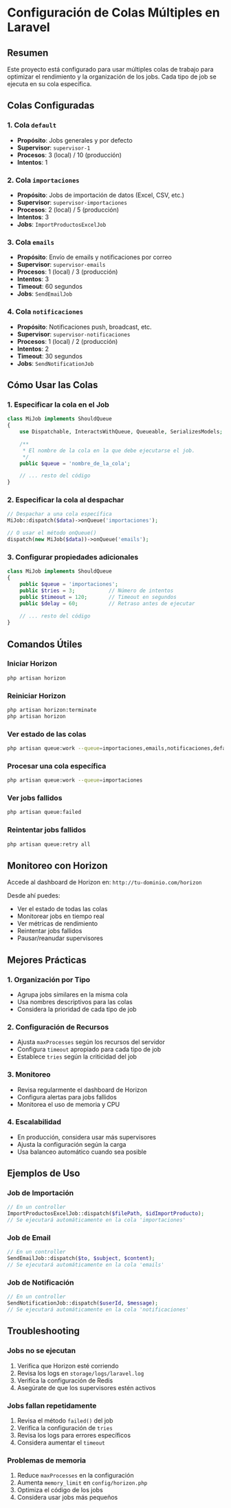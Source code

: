 # Configuración de Colas Múltiples en Laravel

## Resumen

Este proyecto está configurado para usar múltiples colas de trabajo para optimizar el rendimiento y la organización de los jobs. Cada tipo de job se ejecuta en su cola específica.

## Colas Configuradas

### 1. **Cola `default`**
- **Propósito**: Jobs generales y por defecto
- **Supervisor**: `supervisor-1`
- **Procesos**: 3 (local) / 10 (producción)
- **Intentos**: 1

### 2. **Cola `importaciones`**
- **Propósito**: Jobs de importación de datos (Excel, CSV, etc.)
- **Supervisor**: `supervisor-importaciones`
- **Procesos**: 2 (local) / 5 (producción)
- **Intentos**: 3
- **Jobs**: `ImportProductosExcelJob`

### 3. **Cola `emails`**
- **Propósito**: Envío de emails y notificaciones por correo
- **Supervisor**: `supervisor-emails`
- **Procesos**: 1 (local) / 3 (producción)
- **Intentos**: 3
- **Timeout**: 60 segundos
- **Jobs**: `SendEmailJob`

### 4. **Cola `notificaciones`**
- **Propósito**: Notificaciones push, broadcast, etc.
- **Supervisor**: `supervisor-notificaciones`
- **Procesos**: 1 (local) / 2 (producción)
- **Intentos**: 2
- **Timeout**: 30 segundos
- **Jobs**: `SendNotificationJob`

## Cómo Usar las Colas

### 1. **Especificar la cola en el Job**

```php
class MiJob implements ShouldQueue
{
    use Dispatchable, InteractsWithQueue, Queueable, SerializesModels;

    /**
     * El nombre de la cola en la que debe ejecutarse el job.
     */
    public $queue = 'nombre_de_la_cola';

    // ... resto del código
}
```

### 2. **Especificar la cola al despachar**

```php
// Despachar a una cola específica
MiJob::dispatch($data)->onQueue('importaciones');

// O usar el método onQueue()
dispatch(new MiJob($data))->onQueue('emails');
```

### 3. **Configurar propiedades adicionales**

```php
class MiJob implements ShouldQueue
{
    public $queue = 'importaciones';
    public $tries = 3;           // Número de intentos
    public $timeout = 120;       // Timeout en segundos
    public $delay = 60;          // Retraso antes de ejecutar
    
    // ... resto del código
}
```

## Comandos Útiles

### **Iniciar Horizon**
```bash
php artisan horizon
```

### **Reiniciar Horizon**
```bash
php artisan horizon:terminate
php artisan horizon
```

### **Ver estado de las colas**
```bash
php artisan queue:work --queue=importaciones,emails,notificaciones,default
```

### **Procesar una cola específica**
```bash
php artisan queue:work --queue=importaciones
```

### **Ver jobs fallidos**
```bash
php artisan queue:failed
```

### **Reintentar jobs fallidos**
```bash
php artisan queue:retry all
```

## Monitoreo con Horizon

Accede al dashboard de Horizon en: `http://tu-dominio.com/horizon`

Desde ahí puedes:
- Ver el estado de todas las colas
- Monitorear jobs en tiempo real
- Ver métricas de rendimiento
- Reintentar jobs fallidos
- Pausar/reanudar supervisores

## Mejores Prácticas

### 1. **Organización por Tipo**
- Agrupa jobs similares en la misma cola
- Usa nombres descriptivos para las colas
- Considera la prioridad de cada tipo de job

### 2. **Configuración de Recursos**
- Ajusta `maxProcesses` según los recursos del servidor
- Configura `timeout` apropiado para cada tipo de job
- Establece `tries` según la criticidad del job

### 3. **Monitoreo**
- Revisa regularmente el dashboard de Horizon
- Configura alertas para jobs fallidos
- Monitorea el uso de memoria y CPU

### 4. **Escalabilidad**
- En producción, considera usar más supervisores
- Ajusta la configuración según la carga
- Usa balanceo automático cuando sea posible

## Ejemplos de Uso

### **Job de Importación**
```php
// En un controller
ImportProductosExcelJob::dispatch($filePath, $idImportProducto);
// Se ejecutará automáticamente en la cola 'importaciones'
```

### **Job de Email**
```php
// En un controller
SendEmailJob::dispatch($to, $subject, $content);
// Se ejecutará automáticamente en la cola 'emails'
```

### **Job de Notificación**
```php
// En un controller
SendNotificationJob::dispatch($userId, $message);
// Se ejecutará automáticamente en la cola 'notificaciones'
```

## Troubleshooting

### **Jobs no se ejecutan**
1. Verifica que Horizon esté corriendo
2. Revisa los logs en `storage/logs/laravel.log`
3. Verifica la configuración de Redis
4. Asegúrate de que los supervisores estén activos

### **Jobs fallan repetidamente**
1. Revisa el método `failed()` del job
2. Verifica la configuración de `tries`
3. Revisa los logs para errores específicos
4. Considera aumentar el `timeout`

### **Problemas de memoria**
1. Reduce `maxProcesses` en la configuración
2. Aumenta `memory_limit` en `config/horizon.php`
3. Optimiza el código de los jobs
4. Considera usar jobs más pequeños

